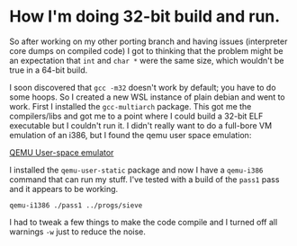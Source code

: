 # How I'm doing 32-bit build and run.

So after working on my other porting branch and having issues
(interpreter core dumps on compiled code) I got to thinking that the
problem might be an expectation that `int` and `char *` were the same size, which wouldn't be true in a 64-bit build.

I soon discovered that `gcc -m32` doesn't work by default; you have to do some hoops. So I created a new WSL instance of plain debian and went to work. First I installed the `gcc-multiarch` package. This got me the compilers/libs and got me to a point where I could build a 32-bit ELF executable but I couldn't run it. I didn't really want to do a full-bore VM emulation of an i386, but I found the qemu user space emulation:

[QEMU User-space emulator](https://www.qemu.org/docs/master/user/main.html)

I installed the `qemu-user-static` package and now I have a `qemu-i386` command that can run my stuff. I've tested with a build of the `pass1` pass and it appears to be working.

`qemu-i1386 ./pass1 ../progs/sieve`

I had to tweak a few things to make the code compile and I turned off all warnings `-w` just to reduce the noise.
